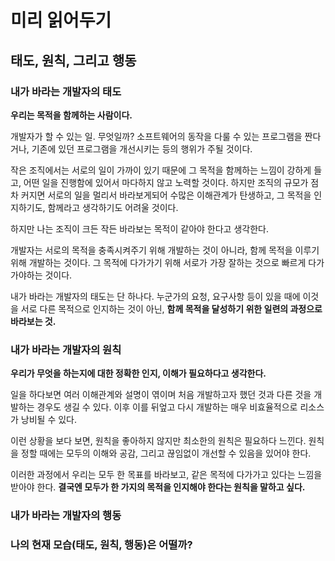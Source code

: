 # 미리 읽어두기

## 태도, 원칙, 그리고 행동

### 내가 바라는 개발자의 태도

**우리는 목적을 함께하는 사람이다.**

개발자가 할 수 있는 일. 무엇일까? 소프트웨어의 동작을 다룰 수 있는 프로그램을 짠다거나, 기존에 있던 프로그램을 개선시키는 등의 행위가 주될 것이다.

작은 조직에서는 서로의 일이 가까이 있기 때문에 그 목적을 함께하는 느낌이 강하게 들고, 어떤 일을 진행함에 있어서 마다하지 않고 노력할 것이다.
하지만 조직의 규모가 점차 커지면 서로의 일을 멀리서 바라보게되어 수많은 이해관계가 탄생하고, 그 목적을 인지하기도, 함께라고 생각하기도 어려울 것이다.

하지만 나는 조직이 크든 작든 바라보는 목적이 같아야 한다고 생각한다.

개발자는 서로의 목적을 충족시켜주기 위해 개발하는 것이 아니라, 함께 목적을 이루기 위해 개발하는 것이다. 그 목적에 다가가기 위해 서로가 가장 잘하는 것으로 빠르게 다가가야하는 것이다.

내가 바라는 개발자의 태도는 단 하나다. 누군가의 요청, 요구사항 등이 있을 때에 이것을 서로 다른 목적으로 인지하는 것이 아닌, **함께 목적을 달성하기 위한 일련의 과정으로 바라보는 것.**

### 내가 바라는 개발자의 원칙

**우리가 무엇을 하는지에 대한 정확한 인지, 이해가 필요하다고 생각한다.**

일을 하다보면 여러 이해관계와 설명이 엮이며 처음 개발하고자 했던 것과 다른 것을 개발하는 경우도 생길 수 있다. 이후 이를 뒤엎고 다시 개발하는 매우 비효율적으로 리소스가 낭비될 수 있다.

이런 상황을 보다 보면, 원칙을 좋아하지 않지만 최소한의 원칙은 필요하다 느낀다.
원칙을 정할 때에는 모두의 이해와 공감, 그리고 끊임없이 개선할 수 있음을 있어야 한다.

이러한 과정에서 우리는 모두 한 목표를 바라보고, 같은 목적에 다가가고 있다는 느낌을 받아야 한다. **결국엔 모두가 한 가지의 목적을 인지해야 한다는 원칙을 말하고 싶다.** 

### 내가 바라는 개발자의 행동



### 나의 현재 모습(태도, 원칙, 행동)은 어떨까?

